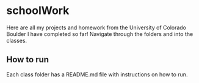 # schoolWork
Here are all my projects and homework from the University of Colorado Boulder I have completed so far! Navigate through the folders and into the classes.

## How to run
Each class folder has a README.md file with instructions on how to run.
